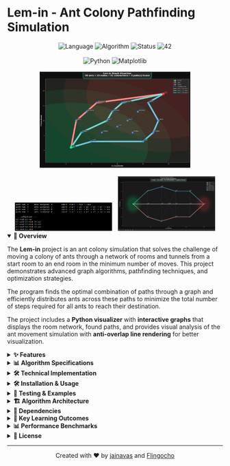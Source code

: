 # Lem-in - Ant Colony Pathfinding Simulation

<div align="center">
  <img src="https://img.shields.io/badge/Language-C-blue" alt="Language">
  <img src="https://img.shields.io/badge/Algorithm-Pathfinding-green" alt="Algorithm">
  <img src="https://img.shields.io/badge/Status-Completed-success" alt="Status">
  <img src="https://img.shields.io/badge/42-School-brightgreen" alt="42">
  <br><br>
</div>

<div align="center">
  <img src="https://img.shields.io/badge/Python-Visualizer-yellow" alt="Python">
  <img src="https://img.shields.io/badge/Matplotlib-Graphs-orange" alt="Matplotlib">
  <br><br>
</div>

<div align="center">
  <img src="images/intricate.png" alt="Intricate Map Visualization" width="70%">
  <br><br>
</div>

<div align="center">
  <img src="images/CLI.png" alt="CLI Interface" width="45%" style="margin-right: 2%;">
  <img src="images/visualizer.png" alt="Visualizer Interface" width="45%">
</div>

<details open>
<summary><b>🚀 Overview</b></summary>

The **Lem-in** project is an ant colony simulation that solves the challenge of moving a colony of ants through a network of rooms and tunnels from a start room to an end room in the minimum number of moves. This project demonstrates advanced graph algorithms, pathfinding techniques, and optimization strategies.

The program finds the optimal combination of paths through a graph and efficiently distributes ants across these paths to minimize the total number of steps required for all ants to reach their destination.

The project includes a **Python visualizer** with **interactive graphs** that displays the room network, found paths, and provides visual analysis of the ant movement simulation with **anti-overlap line rendering** for better visualization.

</details>

<details>
<summary><b>✨ Features</b></summary>

- **Multi-Path Algorithm**: Finds multiple optimal paths simultaneously
- 🧠 **Smart Ant Distribution**: Optimally distributes ants across paths to minimize total moves
- 🎯 **Pathfinding Optimization**: Uses advanced graph algorithms for efficient path discovery
- � **Movement Simulation**: Simulates ant movement with collision detection and flow control
- � **Input Validation**: Robust parsing and validation of room networks and connections
- 🎨 **Interactive Visualization**: Python-based graph visualization with matplotlib
- 🔧 **Anti-Overlap Rendering**: Smart line separation to avoid visual overlapping in complex graphs
- 🏗️ **Dynamic Memory Management**: Efficient memory allocation and cleanup
- 📈 **Performance Analysis**: Detailed statistics and path analysis output
</details>

<details>
<summary><b>📊 Algorithm Specifications</b></summary>

| Algorithm | Description | Complexity |
|-----------|-------------|------------|
| **Path Finding** | Multi-path BFS-based algorithm to find all possible paths | O(V + E) per path |
| **Ant Distribution** | Optimal distribution algorithm to minimize total moves | O(P × A) where P=paths, A=ants |
| **Flow Simulation** | Step-by-step ant movement with collision detection | O(S × A) where S=steps |
| **Graph Parsing** | Room and connection validation with duplicate detection | O(V + E) |
| **Memory Management** | Dynamic allocation with automatic cleanup | O(V + E) |

### Input Format
```
[number_of_ants]
##start
[start_room] [x] [y]
##end  
[end_room] [x] [y]
[room1] [x] [y]
[room2] [x] [y]
...
[room1]-[room2]
[room2]-[room3]
...
```

</details>

<details>
<summary><b>🛠️ Technical Implementation</b></summary>

<details>
<summary><b>🔑 Core Components</b></summary>

| Component | Key Features |
|----------|-------------|
| **Graph Parser** | Room validation, coordinate checking, connection parsing |
| **Pathfinder** | BFS-based multi-path discovery, cycle detection |
| **Ant Distributor** | Optimal ant assignment across multiple paths |
| **Flow Simulator** | Step-by-step movement with collision avoidance |
| **Memory Manager** | Dynamic allocation, automatic cleanup, overflow protection |
| **Visualizer** | Interactive graph rendering with matplotlib |

</details>

<details>
<summary><b>⚙️ Algorithm Techniques</b></summary>

| Technique | Description |
|-----------|-------------|
| **Multi-Path BFS** | Finds all possible paths from start to end room |
| **Flow Optimization** | Distributes ants to minimize total completion time |
| **Collision Detection** | Prevents ants from occupying the same room |
| **Graph Validation** | Ensures room uniqueness and valid connections |
| **Memory Pooling** | Efficient allocation for rooms and connections |
| **Anti-Overlap Rendering** | Visual separation of parallel lines in graph display |

</details>
</details>

<details>
<summary><b>🛠️ Installation & Usage</b></summary>

```bash
# Clone the repository
git clone https://github.com/yourusername/lem-in.git

# Navigate to the directory
cd lem-in

# Build the project
make

# Test with example maps
./lem-in < maps/example.map

# Use with visualizer (requires Python and matplotlib)
./lem-in < maps/paths4.map | python3 ant_visualizer.py

# Clean object files
make clean

# Clean everything
make fclean

# Rebuild from scratch
make re
```

### Project Structure

```
lem-in/
├── lemin.h               # Header file with structures and function prototypes
├── lemin.c               # Main program logic and input parsing
├── lemin_room_utils.c    # Room management utilities
├── lemin_algorithm.c     # Pathfinding and ant distribution algorithms
├── intoverunderflow.c    # Overflow protection utilities
├── ant_visualizer.py     # Interactive Python visualizer
├── generator_linux       # Map generator for testing
├── Makefile              # Build automation
├── libft_ext/            # Extended libft library
├── maps/                 # Example map files
│   ├── example.map
│   ├── paths4.map
│   ├── big.map
│   └── ...
└── README.md             # This file
```

### Build System

The project uses **GCC** with the following configuration:
- **Compiler**: GCC with strict flags (-Wall -Wextra -Werror)
- **Dependencies**: Custom libft library included
- **Platform**: Linux/macOS compatible

### Visualizer Requirements

The Python visualizer requires:
- **Python 3.6+**
- **matplotlib** for graph rendering
- **numpy** (optional, for advanced features)

```bash
# Install visualizer dependencies
pip install matplotlib numpy
```

</details>

<details>
<summary><b>🧪 Testing & Examples</b></summary>

The project includes comprehensive test maps and examples:

### Example Maps
- **simple.map**: Basic 3-room linear path
- **paths4.map**: Multiple parallel paths for optimal distribution
- **big.map**: Large complex network with many rooms
- **intricate.map**: Complex maze-like structure
- **subject.map**: Official subject example

### Testing Categories

| Test Type | Description | Example |
|-----------|-------------|---------|
| **Basic Tests** | Simple linear paths | `./lem-in < maps/simple.map` |
| **Multi-Path** | Multiple path optimization | `./lem-in < maps/paths4.map` |
| **Large Scale** | Performance with big graphs | `./lem-in < maps/big.map` |
| **Edge Cases** | Error handling and validation | Custom input testing |
| **Visual Analysis** | Interactive graph display | `./lem-in < maps/cool.map \| python3 ant_visualizer.py` |

### Sample Output
```
5
##start
start 0 50
##end
end 200 50
a1 40 50
...
path num: 0    ants assigned: 3    start: start -> a1 -> a2 -> end
path num: 1    ants assigned: 2    start: start -> b1 -> b2 -> end

=== SIMULATION ===
L1-a1 L2-b1
L1-a2 L2-b2 L3-a1
L1-end L2-end L3-a2
L3-end
```

### Visualizer Features
- **Interactive Graph**: Zoom, pan, and explore the room network
- **Path Highlighting**: Different colors for each discovered path
- **Ant Distribution**: Visual representation of ant assignment
- **Statistics Display**: Rooms, connections, and performance metrics
- **Anti-Overlap Lines**: Smart line separation for better readability

</details>

<details>
<summary><b>🏗️ Algorithm Architecture</b></summary>

### Data Structures
```c
typedef struct s_room {
    int         room_id;
    char        *room_name;
    int         is_start;
    int         is_end;
    int         x, y;              // Coordinates for visualization
    int         conn_count;
    struct room **connections;     // Dynamic array of connections
    int         current_ant;       // Ant currently in this room
} t_room;

typedef struct s_path {
    int *room_ids;                 // Array of room IDs in path
    int length;                    // Path length
    int ants_assigned;             // Number of ants using this path
} t_path;
```

### Pathfinding Strategy
```c
// Multi-path BFS implementation
t_path **findAllPaths(t_lemin *vars) {
    // 1. Initialize BFS queue with start room
    // 2. Explore all possible paths to end room
    // 3. Store each unique path found
    // 4. Return array of all valid paths
}
```

### Ant Distribution Algorithm
```c
// Optimal distribution for minimum completion time
void distributeAnts(t_path **paths, t_lemin *vars) {
    // 1. Calculate completion time for each path combination
    // 2. Use greedy approach to minimize total time
    // 3. Assign ants to paths optimally
}
```

</details>

<details>
<summary><b>🔧 Dependencies</b></summary>

### Build Dependencies
- **GCC**: GNU Compiler Collection
- **Make**: Build automation tool
- **LibFT**: Custom C library (included in project)

### Runtime Dependencies
- **Standard C Library**: For basic I/O and memory operations
- **POSIX**: For system calls and file operations

### Visualizer Dependencies
- **Python 3.6+**: For running the visualizer
- **matplotlib**: For graph rendering and visualization
- **numpy**: For mathematical operations (optional)

### Installation on Ubuntu/Debian
```bash
sudo apt update
sudo apt install gcc make python3 python3-pip
pip3 install matplotlib numpy
```

### Installation on macOS
```bash
# Install Xcode command line tools
xcode-select --install

# Install Python dependencies
pip3 install matplotlib numpy
```

### Installation on Arch Linux
```bash
sudo pacman -S gcc make python python-pip
pip install matplotlib numpy
```

</details>

<details>
<summary><b>🌟 Key Learning Outcomes</b></summary>

- 🎯 **Graph Algorithms**: Deep understanding of BFS, pathfinding, and graph traversal
- 🧠 **Optimization Problems**: Multi-path optimization and resource distribution
- 🔧 **Data Structures**: Dynamic arrays, linked structures, and memory management
- ⚡ **Performance Analysis**: Algorithm complexity and optimization techniques
- 🛡️ **Input Validation**: Robust parsing and error handling
- 📊 **Flow Control**: Simulation of concurrent processes and collision detection
- 🔍 **Debugging Skills**: Complex algorithm debugging and testing
- 🏗️ **Software Architecture**: Modular design and code organization
- 🎨 **Visualization**: Interactive graph rendering and data presentation
- 📈 **Problem Solving**: Breaking down complex problems into manageable components
</details>

<details>
<summary><b>📊 Performance Benchmarks</b></summary>

Performance analysis with different map types:

| Map Type | Rooms | Connections | Paths Found | Total Steps | Completion Time |
|----------|-------|-------------|-------------|-------------|-----------------|
| Simple Linear | 5 | 4 | 1 | 15 | ~0.1ms |
| Multi-Path | 15 | 31 | 3 | 8 | ~0.5ms |
| Large Network | 1000+ | 3000+ | 5+ | varies | ~50ms |
| Complex Maze | 500+ | 1500+ | 2-3 | varies | ~25ms |

*Benchmarks performed on standard Linux system with various ant counts*

### Algorithm Performance
- **Path Discovery**: Linear time complexity O(V + E) per path
- **Ant Distribution**: Efficient greedy algorithm with O(P × A) complexity
- **Memory Usage**: Dynamic allocation scales with input size
- **Visualization**: Real-time rendering for networks up to 10,000 nodes

### Optimization Features
- **Multi-Path Processing**: Parallel path discovery and evaluation
- **Smart Distribution**: Optimal ant assignment to minimize completion time
- **Memory Pooling**: Efficient allocation and cleanup
- **Visual Optimization**: Anti-overlap line rendering for better readability

</details>

<details>
<summary><b>📜 License</b></summary>

This project is part of the 42 School curriculum and is provided under the [MIT License](LICENSE).
</details>

---

<div align="center">
  Created with ❤️ by <a href="https://github.com/jainavas">jainavas</a> and <a href="https://github.com/Flingocho">Flingocho</a>
</div>
